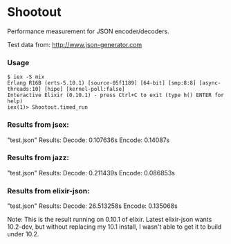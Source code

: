 # Shootout

Performance measurement for JSON encoder/decoders.

Test data from: http://www.json-generator.com

### Usage

	$ iex -S mix
	Erlang R16B (erts-5.10.1) [source-05f1189] [64-bit] [smp:8:8] [async-threads:10] [hipe] [kernel-poll:false]
	Interactive Elixir (0.10.1) - press Ctrl+C to exit (type h() ENTER for help)
	iex(1)> Shootout.timed_run

### Results from jsex:

"test.json" Results: Decode: 0.107636s Encode: 0.14087s

### Results from jazz:

"test.json" Results: Decode: 0.211439s Encode: 0.086853s

### Results from elixir-json:

"test.json" Results: Decode: 26.513258s Encode: 0.135068s

Note: This is the result running on 0.10.1 of elixir.  Latest elixir-json wants 10.2-dev,
but without replacing my 10.1 install, I wasn't able to get it to build under 10.2. 